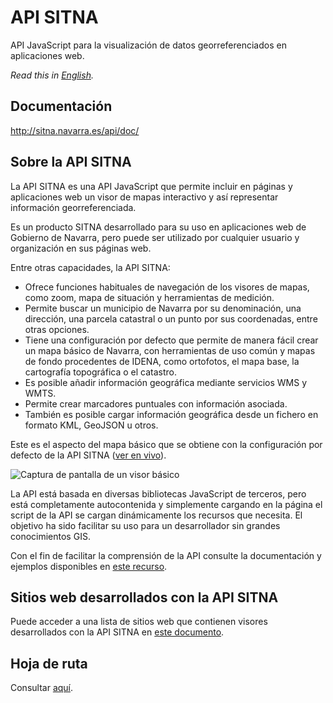 # API SITNA
API JavaScript para la visualización de datos georreferenciados en aplicaciones web.

*Read this in [English](./README.md).*

## Documentación
http://sitna.navarra.es/api/doc/

## Sobre la API SITNA
La API SITNA es una API JavaScript que permite incluir en páginas y aplicaciones web un visor de mapas interactivo y así representar información georreferenciada.

Es un producto SITNA desarrollado para su uso en aplicaciones web de Gobierno de Navarra, pero puede ser utilizado por cualquier usuario y organización en sus páginas web.

Entre otras capacidades, la API SITNA:
- Ofrece funciones habituales de navegación de los visores de mapas, como zoom, mapa de situación y herramientas de medición.
- Permite buscar un municipio de Navarra por su denominación, una dirección, una parcela catastral o un punto por sus coordenadas, entre otras opciones.
- Tiene una configuración por defecto que permite de manera fácil crear un mapa básico de Navarra, con herramientas de uso común y mapas de fondo procedentes de IDENA, como ortofotos, el mapa base, la cartografía topográfica o el catastro.
- Es posible añadir información geográfica mediante servicios WMS y WMTS.
- Permite crear marcadores puntuales con información asociada.
- También es posible cargar información geográfica desde un fichero en formato KML, GeoJSON u otros.

Este es el aspecto del mapa básico que se obtiene con la configuración por defecto de la API SITNA ([ver en vivo](http://sitna.tracasa.es/api/examples/Map.1.html)).

![Captura de pantalla de un visor básico](https://sitna.navarra.es/geoportal/galeria/ejemploAPI1.jpg)

La API está basada en diversas bibliotecas JavaScript de terceros, pero está completamente autocontenida y simplemente cargando en la página el script de la API se cargan dinámicamente los recursos que necesita. El objetivo ha sido facilitar su uso para un desarrollador sin grandes conocimientos GIS.

Con el fin de facilitar la comprensión de la API consulte la documentación y ejemplos disponibles en [este recurso](http://sitna.navarra.es/api/doc/).

## Sitios web desarrollados con la API SITNA
Puede acceder a una lista de sitios web que contienen visores desarrollados con la API SITNA en [este documento](./websites.es-ES.md).

## Hoja de ruta
Consultar [aquí](./roadmap.es-ES.md).
